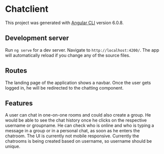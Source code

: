 # Chatclient

This project was generated with [Angular CLI](https://github.com/angular/angular-cli) version 6.0.8.

## Development server

Run `ng serve` for a dev server. Navigate to `http://localhost:4200/`. The app will automatically reload if you change any of the source files.

## Routes

The landing page of the application shows a navbar. Once the user gets logged in, he will be redirected to the chatting component. 

## Features 

A user can chat in one-on-one rooms and could also create a group. He would be able to see the chat history once he clicks 
on the respective username or groupname. He can check who is online and who is typing a message in a group or in a personal chat, as soon as he enters the chatroom. The UI is currently not mobile responsive.
Currently the chatrooms is being created based on username, so username should be unique.
